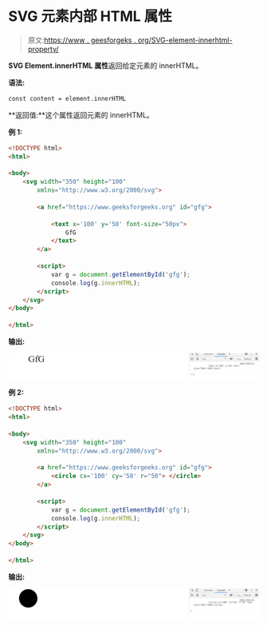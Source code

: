 # SVG 元素内部 HTML 属性

> 原文:[https://www . geesforgeks . org/SVG-element-innerhtml-property/](https://www.geeksforgeeks.org/svg-element-innerhtml-property/)

**SVG Element.innerHTML 属性**返回给定元素的 innerHTML。

**语法:**

```html
const content = element.innerHTML
```

**返回值:**这个属性返回元素的 innerHTML。

**例 1:**

```html
<!DOCTYPE html>
<html>

<body>
    <svg width="350" height="100" 
        xmlns="http://www.w3.org/2000/svg">

        <a href="https://www.geeksforgeeks.org" id="gfg">

            <text x='100' y='50' font-size="50px">
                GfG
            </text>
        </a>

        <script>
            var g = document.getElementById('gfg');
            console.log(g.innerHTML);
        </script>
    </svg>
</body>

</html>
```

**输出:**

![](img/1cd02ca79737e126727e5b61b233ac79.png)

**例 2:**

```html
<!DOCTYPE html>
<html>

<body>
    <svg width="350" height="100" 
        xmlns="http://www.w3.org/2000/svg">

        <a href="https://www.geeksforgeeks.org" id="gfg">
            <circle cx='100' cy='50' r="50"> </circle>
        </a>

        <script>
            var g = document.getElementById('gfg');
            console.log(g.innerHTML);
        </script>
    </svg>
</body>

</html>
```

**输出:**

![](img/5aac8c942d57ca804a458f2693ec8e97.png)